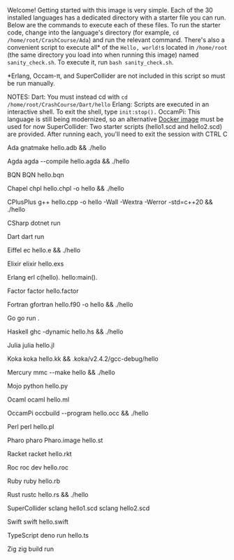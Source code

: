 Welcome! Getting started with this image is very simple. Each of the 30 installed languages has a dedicated directory with a starter file you can run. Below are the commands to execute each of these files. To run the starter code, change into the language's directory (for example, `cd /home/root/CrashCourse/Ada`) and run the relevant command. There's also a convenient script to execute all* of the `Hello, world!`s located in `/home/root` (the same directory you load into when running this image) named `sanity_check.sh`. To execute it, run `bash sanity_check.sh`.

*Erlang, Occam-π, and SuperCollider are not included in this script so must be run manually.

NOTES:
     Dart: You must instead cd with `cd /home/root/CrashCourse/Dart/hello`
     Erlang: Scripts are executed in an interactive shell. To exit the shell, type `init:stop().`
     OccamPi: This language is still being modernized, so an alternative [Docker image](https://hub.docker.com/r/thron/doccam) must be used for now
     SuperCollider: Two starter scripts (hello1.scd and hello2.scd) are provided. After running each, you'll need to exit the session with CTRL C

Ada
gnatmake hello.adb && ./hello

Agda
agda --compile hello.agda && ./hello

BQN
BQN hello.bqn

Chapel
chpl hello.chpl -o hello && ./hello

CPlusPlus
g++ hello.cpp -o hello -Wall -Wextra -Werror -std=c++20 && ./hello

CSharp
dotnet run

Dart
dart run

Eiffel
ec hello.e && ./hello

Elixir
elixir hello.exs

Erlang
erl
c(hello).
hello:main().

Factor
factor hello.factor

Fortran
gfortran hello.f90 -o hello && ./hello

Go
go run .

Haskell
ghc -dynamic hello.hs && ./hello

Julia
julia hello.jl

Koka
koka hello.kk && .koka/v2.4.2/gcc-debug/hello

Mercury
mmc --make hello && ./hello

Mojo
python hello.py

Ocaml
ocaml hello.ml

OccamPi
occbuild --program hello.occ && ./hello

Perl
perl hello.pl

Pharo
pharo Pharo.image hello.st

Racket
racket hello.rkt

Roc
roc dev hello.roc

Ruby
ruby hello.rb

Rust
rustc hello.rs && ./hello

SuperCollider
sclang hello1.scd
sclang hello2.scd

Swift
swift hello.swift

TypeScript
deno run hello.ts

Zig
zig build run
